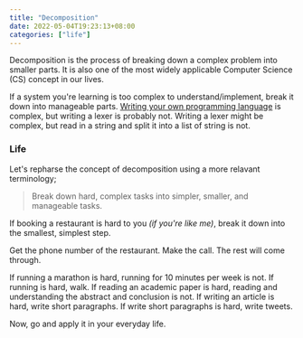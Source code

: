 ```yaml
---
title: "Decomposition"
date: 2022-05-04T19:23:13+08:00
categories: ["life"]
---
```


Decomposition is the process of breaking down a complex problem into smaller parts.
It is also one of the most widely applicable Computer Science (CS) concept in
our lives.

If a system you're learning is too complex to understand/implement,
break it down into manageable parts. [Writing your own
programming
language](https://craftinginterpreters.com/a-map-of-the-territory.html) is complex, but writing a lexer is probably not. Writing a
lexer might be complex, but read in a string and split it into a list of
string is not.

### Life

Let's repharse the concept of decomposition using a more relavant
terminology;

> Break down hard, complex tasks into simpler, smaller, and manageable tasks.

If booking a restaurant is hard to you _(if you're like me)_, break it down
into the smallest, simplest step.

Get the phone number of the restaurant. Make the call. The rest will come through.

If running a marathon is hard, running for 10 minutes per week
is not. If running is hard, walk. If reading an academic paper is hard, reading
and understanding the abstract and conclusion is not. If writing an article is hard,
write short paragraphs. If write short paragraphs is hard, write tweets.

Now, go and apply it in your everyday life.
